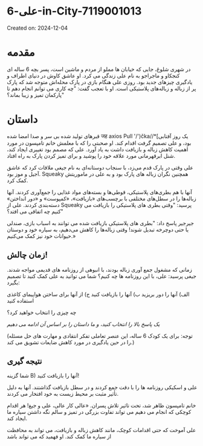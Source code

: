 # علی-6-in-City-7119001013

Created on: 2024-12-04

**مقدمه**
===============

در شهری شلوغ، جایی که خیابان ها مملو از مردم و ماشین است، پسر بچه 6 ساله ای کنجکاو و ماجراجو به نام علی زندگی می کرد. او عاشق کاوش در دنیای اطراف و یادگیری چیزهای جدید بود. روزی علی هنگام بازی در پارک محله‌اش متوجه شد که پارک پر از زباله و زباله‌های پلاستیکی است. او با تعجب گفت: "چه کاری می توانم انجام دهم تا پارکمان تمیز و زیبا بماند؟"

**داستان**
=====

قبرهای تولید شده بی سر و صدا امضا شده जह axios Pull '/')čka//*[یک روز آفتابی بود، و علی تصمیم گرفت اقدام کند. او صحبتی را که با معلمش خانم تامپسون در مورد اهمیت کاهش زباله و بازیافت داشت به یاد آورد. علی که مصمم بود تغییری ایجاد کند، شنل ابرقهرمانی مورد علاقه خود را پوشید و برای تمیز کردن پارک به راه افتاد.

علی وقتی در پارک قدم می‌زد، با سنجاب دوستانه‌ای به نام جیغی ملاقات کرد که عاشق آجیل و موز بود. Squeaky همچنین نگران زباله های پارک بود و به علی در ماموریتش کمک کرد.

آنها با هم بطری‌های پلاستیکی، قوطی‌ها و بسته‌های مواد غذایی را جمع‌آوری کردند. آنها زباله‌ها را در سطل‌های مختلفی با برچسب‌های «بازیافت»، «کمپوست» و «دور انداختن» دسته‌بندی کردند. علی از Squeaky پرسید: "وقتی بطری های پلاستیکی را بازیافت می کنیم چه اتفاقی می افتد؟"

جیرجیر پاسخ داد: "بطری های پلاستیکی بازیافت شده می توانند به اسباب بازی، صندلی یا حتی دوچرخه تبدیل شوند! وقتی زباله‌ها را کاهش می‌دهیم، به سیاره خود و دوستان حیوانات خود نیز کمک می‌کنیم.»

**زمان چالش!**
----------------

زمانی که مشغول جمع آوری زباله بودند، با انبوهی از روزنامه های قدیمی مواجه شدند. جیغی پرسید: علی، با این روزنامه ها چه کنیم؟ شما می توانید به علی کمک کنید تا تصمیم بگیرد:

الف) آنها را دور بریزید
ب) آنها را بازیافت کنید
ج) از آنها برای ساختن هواپیمای کاغذی استفاده کنید

چه چیزی را انتخاب خواهید کرد؟

*یک پاسخ بالا را انتخاب کنید، و ما داستان را بر اساس آن ادامه می دهیم*

(توجه: برای یک کودک 6 ساله، این عنصر تعاملی تفکر انتقادی و مهارت های حل مسئله را در حین یادگیری در مورد کاهش ضایعات تشویق می کند.)

**نتیجه گیری**
----------

شما گزینه B) آنها را بازیافت کنید!

علی و اسکیکی روزنامه ها را با دقت جمع کردند و در سطل بازیافت گذاشتند. آنها به دلیل تأثیر مثبت بر محیط زیست به خود افتخار می کردند.

خانم تامپسون ظاهر شد، تحت تاثیر تلاش پسران. «عالی کار عالی، علی و جیغ! هر اقدام کوچکی که انجام می دهیم می تواند تفاوت بزرگی در تمیز و سالم نگه داشتن سیاره ما ایجاد کند.

علی آموخت که حتی اقدامات کوچک، مانند کاهش زباله و بازیافت، می تواند به محافظت از سیاره ما کمک کند. او فهمید که می تواند باشد